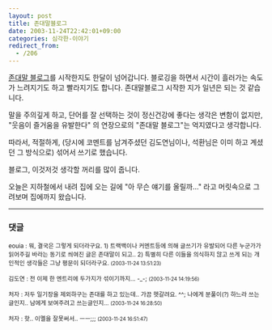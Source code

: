 ```yaml
---
layout: post
title: 존대말블로그
date: 2003-11-24T22:42:01+09:00
categories: 심각한-이야기
redirect_from:
  - /206
---
```


<a href="/301" target=aa>존대말 블로그</a>를 시작한지도 한달이 넘어갑니다. 블로깅을 하면서 시간이 흘러가는 속도가 느려지기도 하고 빨라지기도 합니다. 존대말블로그 시작한 지가 일년은 되는 것 같습니다.

말을 주의깊게 하고, 단어를 잘 선택하는 것이 정신건강에 좋다는 생각은 변함이 없지만, "웃음이 즐거움을 유발한다" 의 연장으로의 "존대말 블로그"는 억지였다고 생각합니다.

따라서, 적절하게, (당시에 코멘트를 남겨주셨던 김도연님이나, 석환님은 이미 하고 계셨던 그 방식으로) 섞어서 쓰기로 했습니다.

블로그, 이것저것 생각할 꺼리를 많이 줍니다.

오늘은 지하철에서 내려 집에 오는 길에 "아 무슨 얘기를 올릴까..." 라고 머릿속으로 그려보며 집에까지 왔습니다.

* * *

### 댓글



<!--- cmt:449 --->
<!--- mail: --->
<!--- parent:0 --->

<small>eouia : 뭐, 결국은 그렇게 되더라구요.  1) 트랙백이나 커멘트등에 의해 글쓰기가 유발되어 다른 누군가가 읽어주길 바라는 동기로 씌여진 글은 존대말이 되고..  2) 특별히 다른 이들을 의식하지 않고 쓰게 되는 개인적인 생각들은 그냥 평문이 되더라구요. <small>(2003-11-24 13:51:23)</small></small>


<!--- cmt:450 --->
<!--- mail: --->
<!--- parent:0 --->

<small>김도연 : 전 이제 한 엔트리에 두가지가 섞이기까지... -_-; <small>(2003-11-24 14:19:56)</small></small>


<!--- cmt:451 --->
<!--- mail: --->
<!--- parent:0 --->

<small>처자 : 저두 일기장을 제외하구는 존대를 하고 있는데.. 가끔 헷갈려요. ^^; 나에게 분풀이(?) 하느라 쓰는글인지.. 남에게 보여주려고 쓰는글인지... <small>(2003-11-24 16:28:50)</small></small>


<!--- cmt:452 --->
<!--- mail: --->
<!--- parent:0 --->

<small>처자 : 핫.. 이멜을 잘못써서.. ㅡㅡ;;; <small>(2003-11-24 16:51:47)</small></small>

